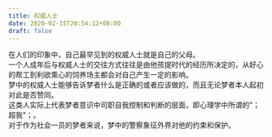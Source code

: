 ```yaml
---
title: 权威人士
date: 2020-02-15T20:54:12+08:00
draft: false
---
```


在人们的印象中，自己最早见到的权威人士就是自己的父母。<br>
一个人成年后与权威人士的交往方式往往是由他孩提时代的经历所决定的，从好心的帮工到利欲熏心的饲养场主都会对自己产生一定的影响。<br>
梦中的权威人士能够告诉梦者什么是正确的或者应该做的，而且无论梦者本人起初对此是否赞同。<br>
这类人实际上代表梦者意识中司职自我控制和判断的层面，即心理学中所谓的"；超我"；。<br>
对于作为社会一员的梦者来说，梦中的警察象征外界对他的约束和保护。<br>
